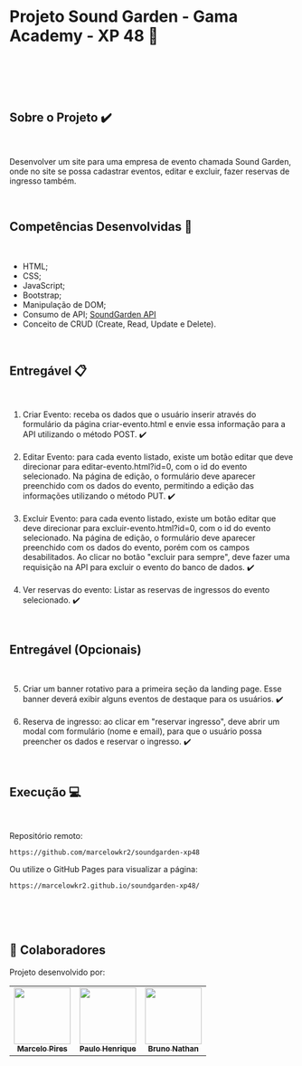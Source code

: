 <a id='ancora'></a>
# Projeto Sound Garden - Gama Academy - XP 48 🚀

<br><br>



<br>

<a id="ancora3"></a>
## Sobre o Projeto ✔️

<br>

Desenvolver um site para uma empresa de evento chamada Sound Garden, onde no site se possa cadastrar eventos, editar e excluir, fazer reservas de ingresso também.

<br>

<a id="ancora4"></a>
## Competências Desenvolvidas 📝

<br>

* HTML;
* CSS;
* JavaScript;
* Bootstrap;
* Manipulação de DOM;
* Consumo de API; [SoundGarden API](https://documenter.getpostman.com/view/3028053/UVsTp2LC)
* Conceito de CRUD (Create, Read, Update e Delete).

<br>

<a id="ancora5"></a>
## Entregável 📋

<br>

1. Criar Evento: receba os dados que o usuário inserir através do formulário da página criar-evento.html e envie essa informação para a API utilizando o método POST. ✔️
<br><br>
2. Editar Evento: para cada evento listado, existe um botão editar que deve direcionar para editar-evento.html?id=0, com o id do evento selecionado. Na página de edição, o formulário deve aparecer preenchido com os dados do evento, permitindo a edição das informações utilizando o método PUT. ✔️
<br><br>
3. Excluir Evento: para cada evento listado, existe um botão editar que deve direcionar para excluir-evento.html?id=0, com o id do evento selecionado. Na página de edição, o formulário deve aparecer preenchido com os dados do evento, porém com os campos desabilitados. Ao clicar no botão "excluir para sempre", deve fazer uma requisição na API para excluir o evento do banco de dados. ✔️
<br><br>
4. Ver reservas do evento: Listar as reservas de ingressos do evento selecionado. ✔️

<br>

<a id="ancora6"></a>
## Entregável (Opcionais)

<br>

5. Criar um banner rotativo para a primeira seção da landing page. Esse banner deverá exibir alguns eventos de destaque para os usuários. ✔️
<br><br>
6. Reserva de ingresso: ao clicar em "reservar ingresso", deve abrir um modal com formulário (nome e email), para que o usuário possa preencher os dados e reservar o ingresso. ✔️

<br>

<a id="ancora7"></a>
## Execução 💻

<br>

Repositório remoto:
```
https://github.com/marcelowkr2/soundgarden-xp48
```
Ou utilize o GitHub Pages para visualizar a página:
```
https://marcelowkr2.github.io/soundgarden-xp48/
```

<br>
<br><br>

<a id="ancora9"></a>
## 🤝 Colaboradores

Projeto desenvolvido por:

<table>
  <tr>
    <td align="center">
      <a href="https://www.linkedin.com/in/marcelopo/">
        <img src="https://avatars.githubusercontent.com/u/119169432?v=4" width="100px;" alt=""/><br>
        <sub>
          <b>Marcelo Pires</b>
        </sub>
      </a>
    </td>
    <td align="center">
      <a href="https://www.linkedin.com/in//">
        <img src="https://avatars.githubusercontent.com/u/122940939?v=4" width="100px;" alt=""/><br>
        <sub>
          <b>Paulo Henrique</b>
        </sub>
      </a>
      </td>

  <td align="center">
      <a href="https://www.linkedin.com/in/">
        <img src="https://avatars.githubusercontent.com/u/91431294?v=4" width="100px;" alt=""/><br>
        <sub>
          <b>Bruno Nathan</b>
        </sub>
      </a>
  </tr>
</table>

<br><br>

